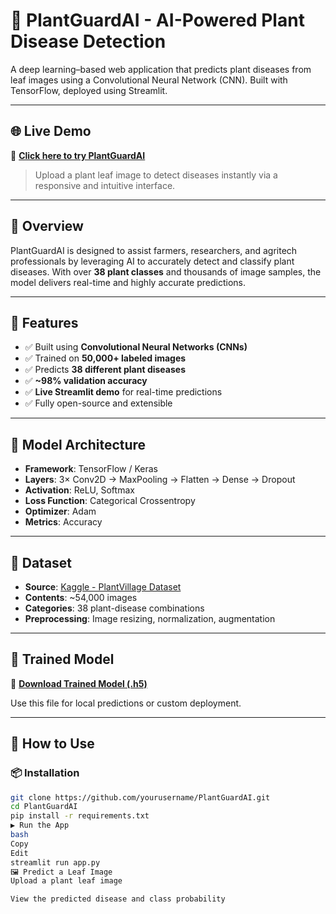 # 🌿 PlantGuardAI - AI-Powered Plant Disease Detection

A deep learning–based web application that predicts plant diseases from leaf images using a Convolutional Neural Network (CNN). Built with TensorFlow, deployed using Streamlit.

---

## 🌐 Live Demo

🔗 **[Click here to try PlantGuardAI](https://plantguardai.streamlit.app)**  
> Upload a plant leaf image to detect diseases instantly via a responsive and intuitive interface.

---

## 📌 Overview

PlantGuardAI is designed to assist farmers, researchers, and agritech professionals by leveraging AI to accurately detect and classify plant diseases. With over **38 plant classes** and thousands of image samples, the model delivers real-time and highly accurate predictions.

---

## 🎯 Features

- ✅ Built using **Convolutional Neural Networks (CNNs)**
- ✅ Trained on **50,000+ labeled images**
- ✅ Predicts **38 different plant diseases**
- ✅ **~98% validation accuracy**
- ✅ **Live Streamlit demo** for real-time predictions
- ✅ Fully open-source and extensible

---

## 🧠 Model Architecture

- **Framework**: TensorFlow / Keras  
- **Layers**: 3× Conv2D → MaxPooling → Flatten → Dense → Dropout  
- **Activation**: ReLU, Softmax  
- **Loss Function**: Categorical Crossentropy  
- **Optimizer**: Adam  
- **Metrics**: Accuracy

---

## 📂 Dataset

- **Source**: [Kaggle - PlantVillage Dataset](https://www.kaggle.com/datasets/abdallahalidev/plantvillage-dataset)  
- **Contents**: ~54,000 images  
- **Categories**: 38 plant-disease combinations  
- **Preprocessing**: Image resizing, normalization, augmentation

---

## 🧪 Trained Model

🔗 **[Download Trained Model (.h5)](https://drive.google.com/file/d/1rKh-IElSdHTqax7XdfSdZTn-r8T_qWPf/view?usp=drive_link)**

Use this file for local predictions or custom deployment.

---

## 🚀 How to Use

### 📦 Installation

```bash
git clone https://github.com/yourusername/PlantGuardAI.git
cd PlantGuardAI
pip install -r requirements.txt
▶️ Run the App
bash
Copy
Edit
streamlit run app.py
🖼️ Predict a Leaf Image
Upload a plant leaf image

View the predicted disease and class probability

